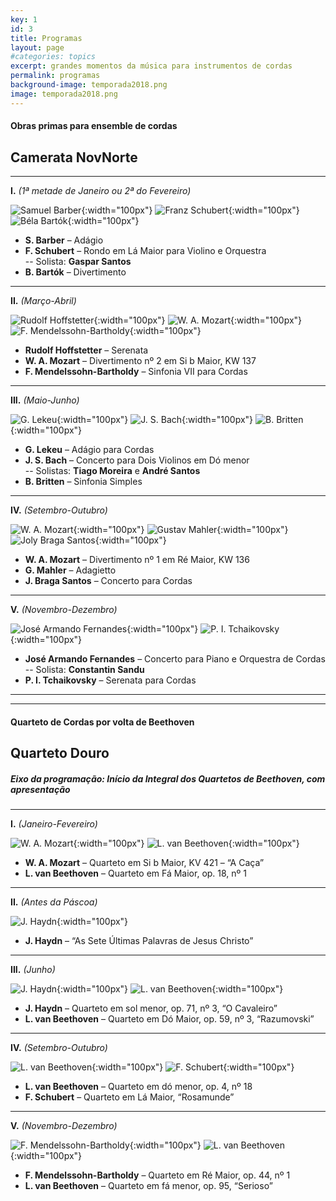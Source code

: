 ```yaml
---
key: 1
id: 3
title: Programas
layout: page
#categories: topics
excerpt: grandes momentos da música para instrumentos de cordas
permalink: programas
background-image: temporada2018.png
image: temporada2018.png
---
```

#### Obras primas para ensemble de cordas

## Camerata NovNorte
---

**I.** *(1ª metade de Janeiro ou 2ª do Fevereiro)* 

![Samuel Barber](https://media.npr.org/assets/music/specials/barber_100/barberbio-0c23dece6c64b7d2b020008d72aae58c0dcf5a8d-s300-c85.jpg){:width="100px"}
![Franz Schubert](https://upload.wikimedia.org/wikipedia/commons/f/fb/Franz_Schubert_by_Wilhelm_August_Rieder.jpeg){:width="100px"}
![Béla Bartók](https://upload.wikimedia.org/wikipedia/commons/6/66/Bart%C3%B3k_B%C3%A9la_1927.jpg){:width="100px"}

- **S. Barber** – Adágio   
- **F. Schubert** – Rondo em Lá Maior para Violino e Orquestra  
-- Solista: **Gaspar Santos**   
- **B. Bartók** – Divertimento

---

**II.** *(Março-Abril)*   

![Rudolf Hoffstetter](https://lastfm-img2.akamaized.net/i/u/avatar300s/e53495a4ab8441a985ce98b87b934488.jpg){:width="100px"}
![W. A. Mozart](https://www.wien.info/media/images/mozart-gemaelde-von-barbara-krafft-3to2.jpeg){:width="100px"}
![F. Mendelssohn-Bartholdy](https://i.ytimg.com/vi/Vnh7gO95yIk/maxresdefault.jpg){:width="100px"}

- **Rudolf Hoffstetter** – Serenata   
- **W. A. Mozart** – Divertimento nº 2 em Si b Maior, KW 137   
- **F. Mendelssohn-Bartholdy** – Sinfonia VII para Cordas

---

**III.** *(Maio-Junho)*   

![G. Lekeu](https://upload.wikimedia.org/wikipedia/commons/e/e6/Guillaume_Lekeu_ca._1886.jpg){:width="100px"}
![J. S. Bach](https://upload.wikimedia.org/wikipedia/commons/6/6a/Johann_Sebastian_Bach.jpg){:width="100px"}
![B. Britten](http://www.aspenmusicfestival.com/images/uploads/generic/britten.jpg){:width="100px"}

- **G. Lekeu** – Adágio para Cordas   
- **J. S. Bach** – Concerto para Dois Violinos em Dó menor   
-- Solistas: **Tiago Moreira** e **André Santos**   
- **B. Britten** – Sinfonia Simples

---

**IV.** *(Setembro-Outubro)*   

![W. A. Mozart](https://www.wien.info/media/images/mozart-gemaelde-von-barbara-krafft-3to2.jpeg){:width="100px"}
![Gustav Mahler](https://upload.wikimedia.org/wikipedia/commons/0/06/Photo_of_Gustav_Mahler_by_Moritz_N%C3%A4hr_01.jpg){:width="100px"}
![Joly Braga Santos](http://www.casadamusica.com/ImageGen.ashx?image=/media/2321519/joly_braga_santos1.jpg){:width="100px"}

- **W. A. Mozart** – Divertimento nº 1 em Ré Maior, KW 136   
- **G. Mahler** – Adagietto   
- **J. Braga Santos** – Concerto para Cordas

---

**V.** *(Novembro-Dezembro)*   

![José Armando Fernandes](https://i.ytimg.com/vi/h72FRwZNYHo/hqdefault.jpg){:width="100px"}
![P. I. Tchaikovsky](https://www.biography.com/.image/t_share/MTE5NTU2MzE2Mzg0OTUzODY3/piotr-ilyich-tchaikovsky-9503375-1-402.jpg){:width="100px"}

- **José Armando Fernandes** – Concerto para Piano e Orquestra de Cordas  
-- Solista: **Constantin Sandu**
- **P. I. Tchaikovsky** – Serenata para Cordas

---
---

#### Quarteto de Cordas por volta de Beethoven

## Quarteto Douro

##### Eixo da programação: Início da Integral dos Quartetos de Beethoven, com apresentação   
---


**I.** *(Janeiro-Fevereiro)*   

![W. A. Mozart](https://www.wien.info/media/images/mozart-gemaelde-von-barbara-krafft-3to2.jpeg){:width="100px"}
![L. van Beethoven](https://upload.wikimedia.org/wikipedia/commons/thumb/6/6f/Beethoven.jpg/1200px-Beethoven.jpg){:width="100px"}

- **W. A. Mozart** – Quarteto em Si b Maior, KV 421 – “A Caça”   
- **L. van Beethoven** – Quarteto em Fá Maior, op. 18, nº 1

---

**II.** *(Antes da Páscoa)*   

![J. Haydn](https://upload.wikimedia.org/wikipedia/commons/0/05/Joseph_Haydn.jpg){:width="100px"}

- **J. Haydn** – “As Sete Últimas Palavras de Jesus Christo”   

---

**III.** *(Junho)*   

![J. Haydn](https://upload.wikimedia.org/wikipedia/commons/0/05/Joseph_Haydn.jpg){:width="100px"}
![L. van Beethoven](https://upload.wikimedia.org/wikipedia/commons/thumb/6/6f/Beethoven.jpg/1200px-Beethoven.jpg){:width="100px"}

- **J. Haydn** – Quarteto em sol menor, op. 71, nº 3, “O Cavaleiro”   
- **L. van Beethoven** – Quarteto em Dó Maior, op. 59, nº 3, “Razumovski”   

---

**IV.** *(Setembro-Outubro)*   

![L. van Beethoven](https://upload.wikimedia.org/wikipedia/commons/thumb/6/6f/Beethoven.jpg/1200px-Beethoven.jpg){:width="100px"}
![F. Schubert](https://upload.wikimedia.org/wikipedia/commons/thumb/0/0d/Franz_Schubert_by_Wilhelm_August_Rieder_1875.jpg/220px-Franz_Schubert_by_Wilhelm_August_Rieder_1875.jpg){:width="100px"}

- **L. van Beethoven** – Quarteto em dó menor, op. 4, nº 18   
- **F. Schubert** – Quarteto em Lá Maior, “Rosamunde”  

---

**V.** *(Novembro-Dezembro)*   

![F. Mendelssohn-Bartholdy](https://i.ytimg.com/vi/Vnh7gO95yIk/maxresdefault.jpg){:width="100px"}
![L. van Beethoven](https://upload.wikimedia.org/wikipedia/commons/thumb/6/6f/Beethoven.jpg/1200px-Beethoven.jpg){:width="100px"}

- **F. Mendelssohn-Bartholdy** – Quarteto em Ré Maior, op. 44, nº 1   
- **L. van Beethoven** – Quarteto em fá menor, op. 95, “Serioso”   
